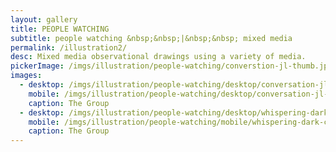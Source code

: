 ```yaml
---
layout: gallery
title: PEOPLE WATCHING
subtitle: people watching &nbsp;&nbsp;|&nbsp;&nbsp; mixed media
permalink: /illustration2/
desc: Mixed media observational drawings using a variety of media. 
pickerImage: /imgs/illustration/people-watching/converstion-jl-thumb.jpg
images:
  - desktop: /imgs/illustration/people-watching/desktop/conversation-jl-dt.jpg
    mobile: /imgs/illustration/people-watching/desktop/conversation-jl-m.jpg
    caption: The Group
  - desktop: /imgs/illustration/people-watching/desktop/whispering-dark-corners-dt.jpg
    mobile: /imgs/illustration/people-watching/mobile/whispering-dark-corners-m.jpg
    caption: The Group
---
```

